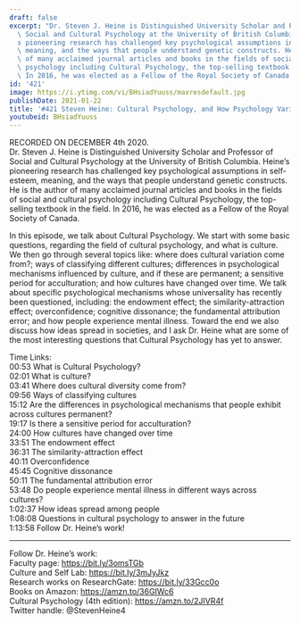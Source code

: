 ```yaml
---
draft: false
excerpt: "Dr. Steven J. Heine is Distinguished University Scholar and Professor of\
  \ Social and Cultural Psychology at the University of British Columbia. Heine\u2019\
  s pioneering research has challenged key psychological assumptions in self-esteem,\
  \ meaning, and the ways that people understand genetic constructs. He is the author\
  \ of many acclaimed journal articles and books in the fields of social and cultural\
  \ psychology including Cultural Psychology, the top-selling textbook in the field.\
  \ In 2016, he was elected as a Fellow of the Royal Society of Canada."
id: '421'
image: https://i.ytimg.com/vi/BHsiadYuuss/maxresdefault.jpg
publishDate: 2021-01-22
title: '#421 Steven Heine: Cultural Psychology, and How Psychology Varies Across Cultures'
youtubeid: BHsiadYuuss
---
```

RECORDED ON DECEMBER 4th 2020.  
Dr. Steven J. Heine is Distinguished University Scholar and Professor of Social and Cultural Psychology at the University of British Columbia. Heine’s pioneering research has challenged key psychological assumptions in self-esteem, meaning, and the ways that people understand genetic constructs. He is the author of many acclaimed journal articles and books in the fields of social and cultural psychology including Cultural Psychology, the top-selling textbook in the field. In 2016, he was elected as a Fellow of the Royal Society of Canada.

In this episode, we talk about Cultural Psychology. We start with some basic questions, regarding the field of cultural psychology, and what is culture. We then go through several topics like: where does cultural variation come from?; ways of classifying different cultures; differences in psychological mechanisms influenced by culture, and if these are permanent; a sensitive period for acculturation; and how cultures have changed over time. We talk about specific psychological mechanisms whose universality has recently been questioned, including: the endowment effect; the similarity-attraction effect; overconfidence; cognitive dissonance; the fundamental attribution error; and how people experience mental illness. Toward the end we also discuss how ideas spread in societies, and I ask Dr. Heine what are some of the most interesting questions that Cultural Psychology has yet to answer.

Time Links:  
00:53  What is Cultural Psychology?  
02:01  What is culture?  
03:41  Where does cultural diversity come from?  
09:56  Ways of classifying cultures  
15:12  Are the differences in psychological mechanisms that people exhibit across cultures permanent?  
19:17  Is there a sensitive period for acculturation?  
24:00  How cultures have changed over time  
33:51  The endowment effect  
36:31  The similarity-attraction effect  
40:11  Overconfidence  
45:45  Cognitive dissonance  
50:11  The fundamental attribution error  
53:48  Do people experience mental illness in different ways across cultures?  
1:02:37  How ideas spread among people  
1:08:08  Questions in cultural psychology to answer in the future  
1:13:58  Follow Dr. Heine’s work!

---

Follow Dr. Heine’s work:  
Faculty page: https://bit.ly/3omsTGb  
Culture and Self Lab: https://bit.ly/3mJyJkz  
Research works on ResearchGate: https://bit.ly/33Gcc0o  
Books on Amazon: https://amzn.to/36GIWc6  
Cultural Psychology (4th edition): https://amzn.to/2JIVR4f  
Twitter handle: @StevenHeine4
